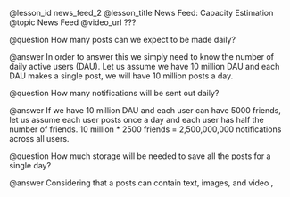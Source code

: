 @lesson_id
news_feed_2
@lesson_title
News Feed: Capacity Estimation
@topic
News Feed
@video_url
???

@question
How many posts can we expect to be made daily?

@answer
In order to answer this we simply need to know the number of daily active users (DAU). Let us assume we have 10 million DAU and each DAU makes a single post, we will have 10 million posts a day.

@question
How many notifications will be sent out daily?

@answer
If we have 10 million DAU and each user can have 5000 friends, let us assume each user posts once a day and each user has half the number of friends.
10 million * 2500 friends = 2,500,000,000 notifications across all users.

@question
How much storage will be needed to save all the posts for a single day?

@answer
Considering that a posts can contain text, images, and video , 